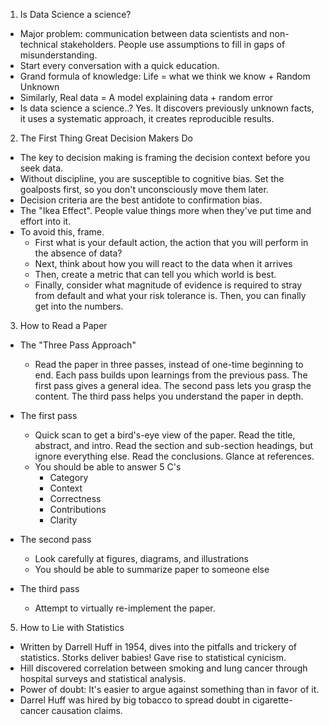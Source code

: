 1. Is Data Science a science?
- Major problem: communication between data scientists and non-technical stakeholders. People use assumptions to fill in gaps of misunderstanding.
- Start every conversation with a quick education.
- Grand formula of knowledge: Life = what we think we know + Random Unknown
- Similarly, Real data = A model explaining data + random error
- Is data science a science..? Yes. It discovers previously unknown facts, it uses a systematic approach, it creates reproducible results.

2. The First Thing Great Decision Makers Do
- The key to decision making is framing the decision context before you seek data.
- Without discipline, you are susceptible to cognitive bias. Set the goalposts first, so you don't unconsciously move them later.
- Decision criteria are the best antidote to confirmation bias.
- The "Ikea Effect". People value things more when they've put time and effort into it.
- To avoid this, frame. 
    - First what is your default action, the action that you will perform in the absence of data?
    - Next, think about how you will react to the data when it arrives
    - Then, create a metric that can tell you which world is best.
    - Finally, consider what magnitude of evidence is required to stray from default and what your risk tolerance is. Then, you can finally get into the numbers.

3. How to Read a Paper
- The "Three Pass Approach"
    - Read the paper in three passes, instead of one-time beginning to end. Each pass builds upon learnings from the previous pass. The first pass gives a general idea. The second pass lets you grasp the content. The third pass helps you understand the paper in depth.
- The first pass
    - Quick scan to get a bird's-eye view of the paper. Read the title, abstract, and intro. Read the section and sub-section headings, but ignore everything else. Read the conclusions. Glance at references.
    - You should be able to answer 5 C's
        - Category
        - Context
        - Correctness
        - Contributions
        - Clarity

- The second pass
    - Look carefully at figures, diagrams, and illustrations
    - You should be able to summarize paper to someone else

- The third pass
    - Attempt to virtually re-implement the paper.

5. How to Lie with Statistics
- Written by Darrell Huff in 1954, dives into the pitfalls and trickery of statistics. Storks deliver babies! Gave rise to statistical cynicism.
- Hill discovered correlation between smoking and lung cancer through hospital surveys and statistical analysis.
- Power of doubt: It's easier to argue against something than in favor of it.
- Darrel Huff was hired by big tobacco to spread doubt in cigarette-cancer causation claims.
